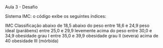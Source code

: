 Aula 3 - Desafio 

Sistema IMC: o código exibe os seguintes índices:

IMC                     Classificação
abaixo de 18,5          abaixo do peso
entre 18,6 e 24,9       peso ideal (parábens)
entre 25,0 e 29,9       levemente acima do peso
entre 30,0 e 34,9       obesidade grau I
entre 35,0 e 39,9       obesidade grau II (severa)
acima de 40             obesidade III (mórbida)











